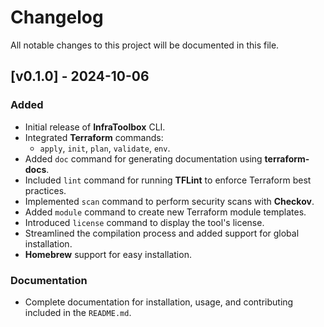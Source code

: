 # Changelog

All notable changes to this project will be documented in this file.

## [v0.1.0] - 2024-10-06

### Added

- Initial release of **InfraToolbox** CLI.
- Integrated **Terraform** commands:
  - `apply`, `init`, `plan`, `validate`, `env`.
- Added `doc` command for generating documentation using **terraform-docs**.
- Included `lint` command for running **TFLint** to enforce Terraform best practices.
- Implemented `scan` command to perform security scans with **Checkov**.
- Added `module` command to create new Terraform module templates.
- Introduced `license` command to display the tool's license.
- Streamlined the compilation process and added support for global installation.
- **Homebrew** support for easy installation.

### Documentation

- Complete documentation for installation, usage, and contributing included in the `README.md`.
